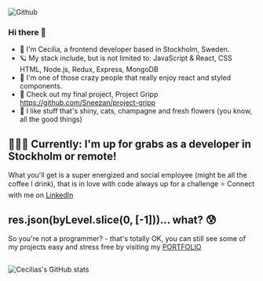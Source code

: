 ![Github](https://user-images.githubusercontent.com/105229808/200346827-71fa35bc-f651-4654-b18b-b8a24ae51d40.png)

### Hi there 👋

- 👋 I'm Cecilia, a frontend developer based in Stockholm, Sweden.
- 🪐 My stack include, but is not limited to: JavaScript & React, CSS HTML, Node.js, Redux, Express, MongoDB
- 👻 I'm one of those crazy people that really enjoy react and styled components.
- 🌱 Check out my final project, Project Gripp https://github.com/Sneezan/project-gripp
- 💎 I like stuff that's shiny, cats, champagne and fresh flowers (you know, all the good things)

## 🙋🏻‍♀️ Currently: I'm up for grabs as a developer in Stockholm or remote!
What you'll get is a super energized and social employee (might be all the coffee I drink), that is in love
with code always up for a challenge ⭐️
Connect with me on [LinkedIn](https://www.linkedin.com/in/ceciliafranlund)

## res.json(byLevel.slice(0, [-1]))... what? 😰
So you're not a programmer? - that's totally OK, you can still see some of my projects easy and stress free by visiting my [PORTFOLIO](https://ceciliafranlund.netlify.app) 

##
![Cecilias's GitHub stats](https://github-readme-stats.vercel.app/api?username=sneezan&show_icons=true&theme=transparent)
<!--
**Sneezan/Sneezan** is a ✨ _special_ ✨ repository because its `README.md` (this file) appears on your GitHub profile.

Here are some ideas to get you started:

- 🔭 I’m currently working on ...
- 🌱 I’m currently learning ...
- 👯 I’m looking to collaborate on ...
- 🤔 I’m looking for help with ...
- 💬 Ask me about ...
- 📫 How to reach me: ...
- 😄 Pronouns: ...
- ⚡ Fun fact: ...
-->
